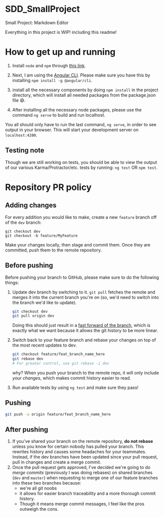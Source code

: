 # SDD_SmallProject
Small Project: Markdown Editor 

Everything in this project is WIP! including this readme!

# How to get up and running
1) Install `node` and `npm` through [this link](https://docs.npmjs.com/getting-started/installing-node).
    
2) Next, I am using the [Angular CLI](https://github.com/angular/angular-cli). Please make sure you have this by installing `npm install -g @angular/cli`.

3) install all the necessary components by doing `npm install` in the project directory, which will install all needed packages from the package.json file :smile:.

4) After installing all the necessary node packages, please use the command `ng serve` to build and run localhost.

You all should only have to run the last command, `ng serve`, in order to see output in your browser. This will start your development server on `localhost:4200`.

## Testing note
Though we are still working on tests, you should be able to view the output of our various Karma/Protractor/etc. tests by running:
 `ng test` OR `npm test`.

# Repository PR policy

## Adding changes
For every addition you would like to make, create a new `feature` branch off of the `dev` branch:
```
git checkout dev
git checkout -b feature/MyFeature
```
Make your changes locally, then stage and commit them. Once they are committed, push them to the remote repository. 

## Before pushing
Before pushing your branch to GitHub, please make sure to do the following things:

1) Update dev branch by switching to it. `git pull` fetches the remote and merges it into the current branch you're on (so, we'd need to switch into the branch we'd like to update).
    ```bash
    git checkout dev
    git pull origin dev 
    ```
    Doing this should just result in a [fast forward of the branch](https://confluence.atlassian.com/bitbucket/git-fast-forwards-and-branch-management-329977726.html), which is exactly what we want because it allows the git history to be more linear.

2) Switch back to your feature branch and rebase your changes on top of the most recent updates to dev.
    ```bash
    git checkout feature/feat_branch_name_here
    git rebase dev
    # For greater control, use git rebase -i dev
    ```
    why? When you push your branch to the remote repo, it will only include _your changes_, which makes commit history easier to read.

3) Run available tests by using `ng test` and make sure they pass!

## Pushing
```bash
git push -u origin feature/feat_branch_name_here
```

## After pushing
1) If you've shared your branch on the remote repository, __do not rebase__ unless you know for certain nobody has pulled your branch. This rewrites history and causes some headaches for your teammates. Instead, if the dev branches have been updated since your pull request, pull in changes and create a merge commit.
2) Once the pull request gets approved, I've decided we're going to do *merge commits* (previously I was doing rebases) on shared branches (`dev` and `master`) when requesting to merge one of our feature branches into these two branches because:
    - we're all git noobs 
    - it allows for easier branch traceability and a more thorough commit history.
    - Though it means merge commit messages, I feel like the pros outweigh the cons.
